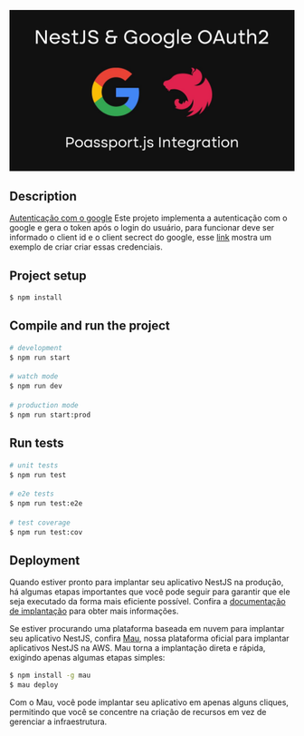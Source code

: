 ![img](./public/img/google-auth.jpg)


[circleci-image]: https://img.shields.io/circleci/build/github/nestjs/nest/master?token=abc123def456
[circleci-url]: https://circleci.com/gh/nestjs/nest

## Description

[Autenticação com o google]() Este projeto implementa a autenticação com o google e gera o token após o login do usuário, para funcionar deve ser informado o client id e o client secrect do google, esse [link](https://help.vtex.com/pt/tutorial/cadastrar-client-id-e-client-secret-para-login-com-google--1lBgDmetUM4goie6mYEOK6) mostra um exemplo de criar criar essas credenciais.

## Project setup

```bash
$ npm install
```

## Compile and run the project

```bash
# development
$ npm run start

# watch mode
$ npm run dev

# production mode
$ npm run start:prod
```

## Run tests

```bash
# unit tests
$ npm run test

# e2e tests
$ npm run test:e2e

# test coverage
$ npm run test:cov
```

## Deployment

Quando estiver pronto para implantar seu aplicativo NestJS na produção, há algumas etapas importantes que você pode seguir para garantir que ele seja executado da forma mais eficiente possível. Confira a [documentação de implantação](https://docs.nestjs.com/deployment) para obter mais informações.

Se estiver procurando uma plataforma baseada em nuvem para implantar seu aplicativo NestJS, confira [Mau](https://mau.nestjs.com), nossa plataforma oficial para implantar aplicativos NestJS na AWS. Mau torna a implantação direta e rápida, exigindo apenas algumas etapas simples:

```bash
$ npm install -g mau
$ mau deploy
```

Com o Mau, você pode implantar seu aplicativo em apenas alguns cliques, permitindo que você se concentre na criação de recursos em vez de gerenciar a infraestrutura.
